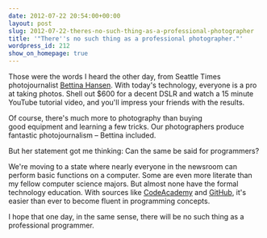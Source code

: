 ```yaml
---
date: 2012-07-22 20:54:00+00:00
layout: post
slug: 2012-07-22-theres-no-such-thing-as-a-professional-photographer
title: '"There''s no such thing as a professional photographer."'
wordpress_id: 212
show_on_homepage: true
---
```


Those were the words I heard the other day, from Seattle Times photojournalist [Bettina Hansen](http://bettinahansen.com/). With today's technology, everyone is a pro at taking photos. Shell out $600 for a decent DSLR and watch a 15 minute YouTube tutorial video, and you'll impress your friends with the results.

Of course, there's much more to photography than buying good equipment and learning a few tricks. Our photographers produce fantastic photojournalism – Bettina included.

But her statement got me thinking: Can the same be said for programmers?

We're moving to a state where nearly everyone in the newsroom can perform basic functions on a computer. Some are even more literate than my fellow computer science majors. But almost none have the formal technology education. With sources like [CodeAcademy](http://www.codecademy.com/) and [GitHub](https://github.com/), it's easier than ever to become fluent in programming concepts.

I hope that one day, in the same sense, there will be no such thing as a professional programmer.

